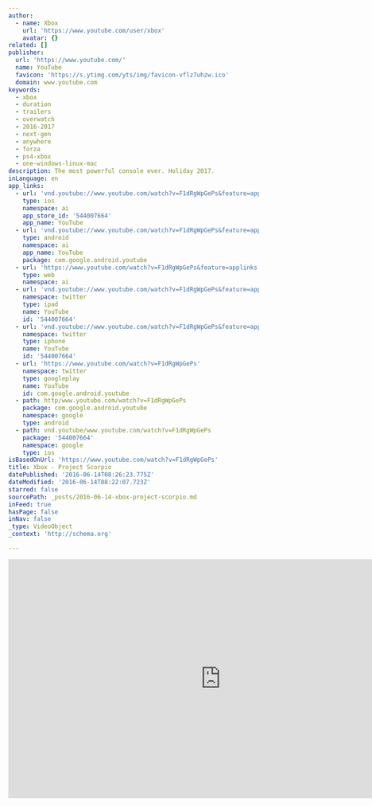 ```yaml
---
author:
  - name: Xbox
    url: 'https://www.youtube.com/user/xbox'
    avatar: {}
related: []
publisher:
  url: 'https://www.youtube.com/'
  name: YouTube
  favicon: 'https://s.ytimg.com/yts/img/favicon-vflz7uhzw.ico'
  domain: www.youtube.com
keywords:
  - xbox
  - duration
  - trailers
  - overwatch
  - 2016-2017
  - next-gen
  - anywhere
  - forza
  - ps4-xbox
  - one-windows-linux-mac
description: The most powerful console ever. Holiday 2017.
inLanguage: en
app_links:
  - url: 'vnd.youtube://www.youtube.com/watch?v=F1dRgWpGePs&feature=applinks'
    type: ios
    namespace: ai
    app_store_id: '544007664'
    app_name: YouTube
  - url: 'vnd.youtube://www.youtube.com/watch?v=F1dRgWpGePs&feature=applinks'
    type: android
    namespace: ai
    app_name: YouTube
    package: com.google.android.youtube
  - url: 'https://www.youtube.com/watch?v=F1dRgWpGePs&feature=applinks'
    type: web
    namespace: ai
  - url: 'vnd.youtube://www.youtube.com/watch?v=F1dRgWpGePs&feature=applinks'
    namespace: twitter
    type: ipad
    name: YouTube
    id: '544007664'
  - url: 'vnd.youtube://www.youtube.com/watch?v=F1dRgWpGePs&feature=applinks'
    namespace: twitter
    type: iphone
    name: YouTube
    id: '544007664'
  - url: 'https://www.youtube.com/watch?v=F1dRgWpGePs'
    namespace: twitter
    type: googleplay
    name: YouTube
    id: com.google.android.youtube
  - path: http/www.youtube.com/watch?v=F1dRgWpGePs
    package: com.google.android.youtube
    namespace: google
    type: android
  - path: vnd.youtube/www.youtube.com/watch?v=F1dRgWpGePs
    package: '544007664'
    namespace: google
    type: ios
isBasedOnUrl: 'https://www.youtube.com/watch?v=F1dRgWpGePs'
title: Xbox - Project Scorpio
datePublished: '2016-06-14T08:26:23.775Z'
dateModified: '2016-06-14T08:22:07.723Z'
starred: false
sourcePath: _posts/2016-06-14-xbox-project-scorpio.md
inFeed: true
hasPage: false
inNav: false
_type: VideoObject
_context: 'http://schema.org'

---
```

<iframe src="https://cdn.embedly.com/widgets/media.html?src=https%3A%2F%2Fwww.youtube.com%2Fembed%2FF1dRgWpGePs%3Ffeature%3Doembed&amp;url=http%3A%2F%2Fwww.youtube.com%2Fwatch%3Fv%3DF1dRgWpGePs&amp;image=https%3A%2F%2Fi.ytimg.com%2Fvi%2FF1dRgWpGePs%2Fhqdefault.jpg&amp;key=b7d04c9b404c499eba89ee7072e1c4f7&amp;type=text%2Fhtml&amp;schema=youtube" width="854" height="480" scrolling="no" frameborder="0" allowfullscreen="" style=""></iframe>